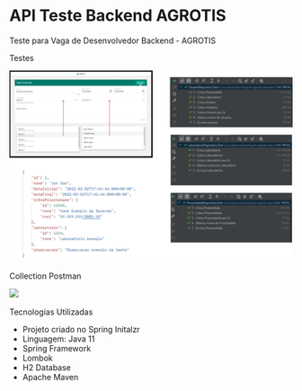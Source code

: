 # API Teste Backend AGROTIS
Teste para Vaga de Desenvolvedor Backend - AGROTIS

 Testes
 <p>
  <img src="https://github.com/alxrds/API_Teste_Backend_AGROTIS/blob/master/img.png" width="800">
 </p>
 
 Collection Postman
 <p>
  <a href="https://github.com/alxrds/API_Teste_Backend_AGROTIS/blob/master/API_AGROTIS.postman_collection.json" target="_blank"><img src="https://res.cloudinary.com/postman/image/upload/t_team_logo/v1629869194/team/2893aede23f01bfcbd2319326bc96a6ed0524eba759745ed6d73405a3a8b67a8" width="50"></a>
 </p>

Tecnologias Utilizadas
- Projeto criado no Spring Initalzr
- Linguagem: Java 11
- Spring Framework
- Lombok
- H2 Database
- Apache Maven
